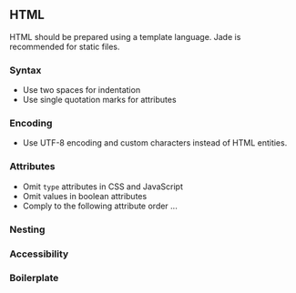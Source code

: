 ## HTML

HTML should be prepared using a template language. Jade is recommended
for static files.

### Syntax

- Use two spaces for indentation
- Use single quotation marks for attributes

### Encoding

- Use UTF-8 encoding and custom characters instead of HTML entities.

### Attributes

- Omit `type` attributes in CSS and JavaScript
- Omit values in boolean attributes
- Comply to the following attribute order ...

### Nesting

### Accessibility

### Boilerplate
